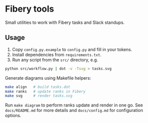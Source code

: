 # Fibery tools

Small utilities to work with Fibery tasks and Slack standups.

## Usage

1. Copy `config.py.example` to `config.py` and fill in your tokens.
2. Install dependencies from `requirements.txt`.
3. Run any script from the `src/` directory, e.g.

```bash
python src/workflow.py | dot -v -Tsvg > tasks.svg
```
Generate diagrams using Makefile helpers:

```bash
make align   # build tasks.dot
make ranks   # update ranks in Fibery
make svg     # render tasks.svg
```
Run `make diagram` to perform ranks update and render in one go.
See `docs/README.md` for more details and `docs/config.md` for configuration options.
